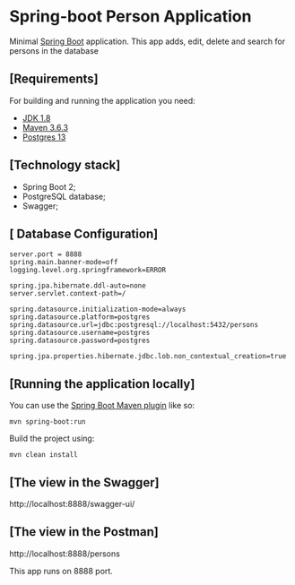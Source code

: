 # Spring-boot Person Application

Minimal [Spring Boot](http://projects.spring.io/spring-boot/) application. This app adds, edit, delete and search for persons 
in the database

## [Requirements]

For building and running the application you need:

- [JDK 1.8](http://www.oracle.com/technetwork/java/javase/downloads/jdk8-downloads-2133151.html)
- [Maven 3.6.3](https://maven.apache.org)
- [Postgres 13](https://www.postgresql.org/)

## [Technology stack]
* Spring Boot 2;
* PostgreSQL database;
* Swagger;


## [ Database Configuration]
````
server.port = 8888
spring.main.banner-mode=off
logging.level.org.springframework=ERROR

spring.jpa.hibernate.ddl-auto=none
server.servlet.context-path=/

spring.datasource.initialization-mode=always
spring.datasource.platform=postgres
spring.datasource.url=jdbc:postgresql://localhost:5432/persons
spring.datasource.username=postgres
spring.datasource.password=postgres

spring.jpa.properties.hibernate.jdbc.lob.non_contextual_creation=true
 ````

## [Running the application locally]

You can use the [Spring Boot Maven plugin](https://docs.spring.io/spring-boot/docs/current/reference/html/build-tool-plugins-maven-plugin.html) like so:

```shell
mvn spring-boot:run
```

Build the project using:

```shell
mvn clean install
```

## [The view in the Swagger]
http://localhost:8888/swagger-ui/

## [The view in the Postman] 
http://localhost:8888/persons

This app runs on 8888 port.